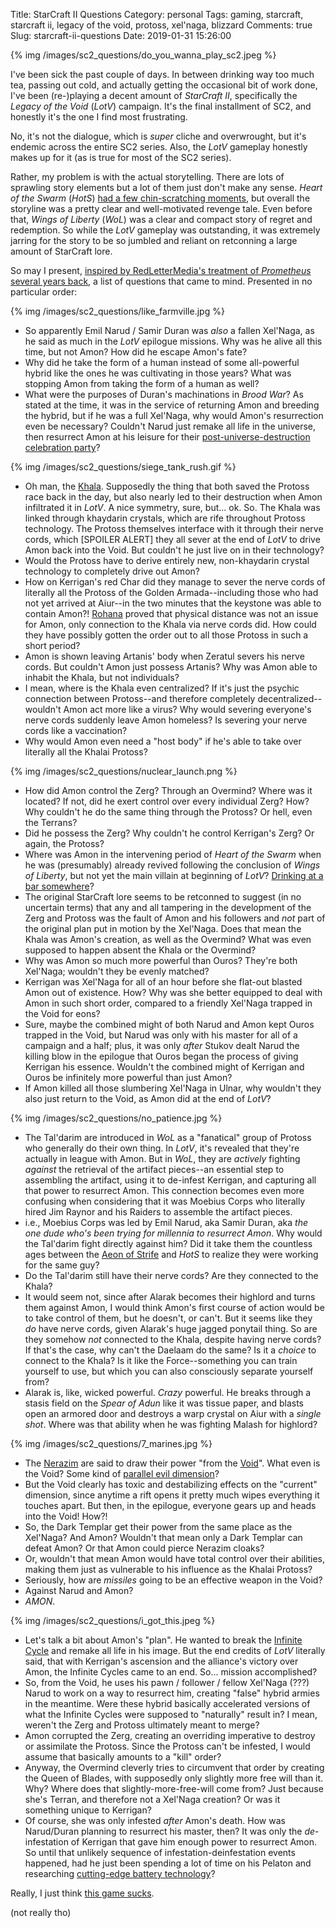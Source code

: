Title: StarCraft II Questions
Category: personal
Tags: gaming, starcraft, starcraft ii, legacy of the void, protoss, xel'naga, blizzard
Comments: true
Slug: starcraft-ii-questions
Date: 2019-01-31 15:26:00

{% img /images/sc2_questions/do_you_wanna_play_sc2.jpeg %}

I've been sick the past couple of days. In between drinking way too much tea,
passing out cold, and actually getting the occasional bit of work done, I've been
(re-)playing a decent amount of _StarCraft II_, specifically the _Legacy of the Void_
(_LotV_) campaign. It's the final installment of SC2, and honestly it's the one
I find most frustrating.

No, it's not the dialogue, which is _super_ cliche and overwrought, but it's
endemic across the entire SC2 series. Also, the _LotV_ gameplay honestly makes
up for it (as is true for most of the SC2 series).

Rather, my problem is with the actual storytelling. There are lots of
sprawling story elements but a lot of them just don't make
any sense. _Heart of the Swarm_ (_HotS_)
[had a few chin-scratching moments](https://magsol.wordpress.com/2013/04/01/starcraft-ii-heart-of-the-swarm-review/),
but overall the storyline was a pretty clear and well-motivated revenge tale.
Even before that, _Wings of Liberty_ (_WoL_) was a clear and compact story of
regret and redemption. So while the _LotV_ gameplay was outstanding, it was
extremely jarring for the story to be so jumbled and reliant on retconning a
large amount of StarCraft lore.

So may I present, [inspired by RedLetterMedia's treatment of _Prometheus_
several years back](https://www.youtube.com/watch?v=-x1YuvUQFJ0), a list
of questions that came to mind. Presented in no particular order:

{% img /images/sc2_questions/like_farmville.jpg %}

  - So apparently Emil Narud / Samir Duran was _also_ a fallen Xel'Naga, as he said as much
  in the _LotV_ epilogue missions. Why was he alive all this time, but not Amon?
  How did he escape Amon's fate?
  - Why did he take the form of a human instead of some all-powerful hybrid like the
  ones he was cultivating in those years? What was stopping Amon from taking the form
  of a human as well?
  - What were the purposes of Duran's machinations in _Brood War_? As stated at the time,
 it was in the service of returning Amon and breeding the hybrid, but if he was
 a full Xel'Naga, why would Amon's resurrection even be necessary? Couldn't Narud
 just remake all life in the universe, then resurrect Amon at his leisure for
 their [post-universe-destruction celebration party](https://en.wikipedia.org/wiki/The_World%27s_End_(film))?

{% img /images/sc2_questions/siege_tank_rush.gif %}

  - Oh man, the [Khala](https://starcraft.fandom.com/wiki/Khala). Supposedly the thing
that both saved the Protoss race back in the day, but also nearly led to their
destruction when Amon infiltrated it in _LotV_. A nice symmetry, sure, but... ok.
So. The Khala was linked through khaydarin crystals, which are rife throughout
 Protoss technology. The Protoss themselves interface with it through their
 nerve cords, which [SPOILER ALERT] they all sever at the end of _LotV_ to
 drive Amon back into the Void. But couldn't he just live on in their
 technology?
 - Would the Protoss have to derive entirely new, non-khaydarin crystal
 technology to completely drive out Amon?
 - How on Kerrigan's red Char did they manage to sever the nerve cords of
 literally all the Protoss of the Golden Armada--including those who had not
 yet arrived at Aiur--in the two minutes that the keystone was able to contain
 Amon?! [Rohana](https://starcraft.fandom.com/wiki/Rohana) proved that physical
 distance was not an issue for Amon, only connection to the Khala via nerve cords
 did. How could they have possibly gotten the order out to all those Protoss
 in such a short period?
 - Amon is shown leaving Artanis' body when Zeratul severs his nerve cords. But
 couldn't Amon just possess Artanis? Why was Amon able to inhabit the Khala,
 but not individuals?
 - I mean, where is the Khala even centralized? If it's just the psychic
 connection between Protoss--and therefore completely decentralized--wouldn't
 Amon act more like a virus? Why would severing everyone's nerve cords suddenly
 leave Amon homeless? Is severing your nerve cords like a vaccination?
 - Why would Amon even need a "host body" if he's able to take over literally
 all the Khalai Protoss?

{% img /images/sc2_questions/nuclear_launch.png %}

 - How did Amon control the Zerg? Through an Overmind? Where was it located? If
 not, did he exert control over every individual Zerg? How? Why couldn't he do
 the same thing through the Protoss? Or hell, even the Terrans?
 - Did he possess the Zerg? Why couldn't he control Kerrigan's Zerg? Or again,
 the Protoss?
 - Where was Amon in the intervening period of _Heart of the Swarm_ when he was
 (presumably) already revived following the conclusion of _Wings of Liberty_, but
 not yet the main villain at beginning of _LotV_?
 [Drinking at a bar somewhere](https://xkcd.com/712/)?
 - The original StarCraft lore seems to be retconned to suggest (in no uncertain
  terms) that any and all tampering in the development of the Zerg and Protoss
  was the fault of Amon and his followers and _not_ part of the original plan
  put in motion by the Xel'Naga. Does that mean the Khala was Amon's
  creation, as well as the Overmind? What was even supposed to happen absent the
  Khala or the Overmind?
 - Why was Amon so much more powerful than Ouros? They're both Xel'Naga; wouldn't
 they be evenly matched?
 - Kerrigan was Xel'Naga for all of an hour before she flat-out blasted Amon out
 of existence. How? Why was she better equipped to deal with Amon in such short
 order, compared to a friendly Xel'Naga trapped in the Void for eons?
 - Sure, maybe the combined might of both Narud and Amon kept Ouros trapped
 in the Void, but Narud was only with his master for all of a campaign and a half;
 plus, it was only _after_ Stukov dealt Narud the killing blow in the epilogue
 that Ouros began the process of giving Kerrigan his essence. Wouldn't the combined
 might of Kerrigan and Ouros be infinitely more powerful than just Amon?
 - If Amon killed all those slumbering Xel'Naga in Ulnar, why wouldn't they also
 just return to the Void, as Amon did at the end of _LotV_?

{% img /images/sc2_questions/no_patience.jpg %}

 - The Tal'darim are introduced in _WoL_ as a "fanatical" group of Protoss who
 generally do their own thing. In _LotV_, it's revealed that they're actually
 in league with Amon. But in _WoL_, they are _actively_ fighting _against_ the
 retrieval of the artifact pieces--an essential step to assembling the artifact,
 using it to de-infest Kerrigan, and capturing all that power to resurrect Amon.
 This connection becomes even more confusing when considering that it was
 Moebius Corps who literally hired Jim Raynor and
 his Raiders to assemble the artifact pieces.
 - i.e., Moebius Corps was led by Emil Narud, aka Samir Duran, aka
 _the one dude who's been trying for millennia to resurrect Amon_. Why would
 the Tal'darim fight directly against him? Did it take them the countless ages
 between the [Aeon of Strife](https://starcraft.fandom.com/wiki/Aeon_of_Strife)
 and _HotS_ to realize they were working for the same guy?
 - Do the Tal'darim still have their nerve cords? Are they connected to the
  Khala?
 - It would seem not, since after Alarak becomes their highlord and turns
  them against Amon, I would think Amon's first course of action would be to
  take control of them, but he doesn't, or can't. But it seems like they _do_
  have nerve cords, given Alarak's huge jagged ponytail thing. So are they
  somehow _not_ connected to the Khala, despite having nerve cords? If that's
  the case, why can't the Daelaam do the same? Is it a _choice_ to connect to
  the Khala? Is it like the Force--something you can train yourself to use,
  but which you can also consciously separate yourself from?
 - Alarak is, like, wicked powerful. _Crazy_ powerful. He breaks through a
  stasis field on the _Spear of Adun_ like it was tissue paper, and blasts open
  an armored door and destroys a warp crystal on Aiur with a _single shot_. Where
  was that ability when he was fighting Malash for highlord?

{% img /images/sc2_questions/7_marines.jpg %}

 - The [Nerazim](https://starcraft.fandom.com/wiki/Nerazim) are said to draw
 their power "from the [Void](https://starcraft.fandom.com/wiki/Void)". What
 even is the Void? Some kind of [parallel evil dimension](https://en.wikipedia.org/wiki/Mirror_Universe)?
 - But the Void clearly has toxic and destabilizing effects on the "current"
 dimension, since anytime a rift opens it pretty much wipes everything it touches
 apart. But then, in the epilogue, everyone gears up and heads into the Void! How?!
 - So, the Dark Templar get their power from the same place as the Xel'Naga? And
 Amon? Wouldn't that mean only a Dark Templar can defeat Amon? Or that Amon
 could pierce Nerazim cloaks?
 - Or, wouldn't that mean Amon would have total control over their abilities,
 making them just as vulnerable to his influence as the Khalai Protoss?
 - Seriously, how are _missiles_ going to be an effective weapon in the Void?
 - Against Narud and Amon?
 - _AMON_.

 {% img /images/sc2_questions/i_got_this.jpeg %}

 - Let's talk a bit about Amon's "plan". He wanted to break the
 [Infinite Cycle](https://starcraft.fandom.com/wiki/Infinite_Cycle)
 and remake all life in his image. But the end credits of _LotV_ literally
 said, that with Kerrigan's ascension and the alliance's victory over Amon,
 the Infinite Cycles came to an end. So... mission accomplished?
 - So, from the Void, he uses his pawn / follower / fellow Xel'Naga (???) Narud to
 work on a way to resurrect him, creating "false" hybrid armies in the meantime.
 Were these hybrid basically accelerated versions of what the Infinite Cycles
 were supposed to "naturally" result in? I mean, weren't the Zerg and Protoss
 ultimately meant to merge?
 - Amon corrupted the Zerg, creating an overriding imperative to destroy or
 assimilate the Protoss. Since the Protoss can't be infested, I would assume that
 basically amounts to a "kill" order?
 - Anyway, the Overmind cleverly tries to circumvent that order by creating the
 Queen of Blades, with supposedly only slightly more free will than it. Why?
 Where does that slightly-more-free-will come from? Just because she's Terran,
 and therefore not a Xel'Naga creation? Or was it something unique to Kerrigan?
 - Of course, she was only infested _after_ Amon's death. How was Narud/Duran
 planning to resurrect his master, then? It was only the _de_-infestation of
 Kerrigan that gave him enough power to resurrect Amon. So until that unlikely
 sequence of infestation-deinfestation events happened, had he just been spending
 a lot of time on his Pelaton and researching
 [cutting-edge battery technology](https://www.tesla.com/powerwall)?

 Really, I just think [this game sucks](https://www.youtube.com/watch?v=AX_FxBSEh1A).

 (not really tho)
